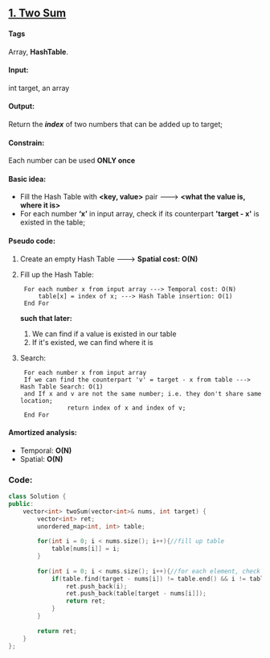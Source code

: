 ## [1. Two Sum](https://leetcode.com/problems/two-sum/)
#### Tags
Array, **HashTable**.  
#### Input: 
int target, an array
#### Output: 
Return the **_index_** of two numbers that can be added up to target;
#### Constrain: 
Each number can be used __ONLY once__
#### Basic idea:
* Fill the Hash Table with __<key, value>__ pair ---> __<what the value is, where it is>__
* For each number **‘x’** in input array, check if its counterpart **'target - x'** is existed in the table;
#### Pseudo code:
1. Create an empty Hash Table ---> **Spatial cost: O(N)**
2. Fill up the Hash Table:

		For each number x from input array ---> Temporal cost: O(N)
			table[x] = index of x; ---> Hash Table insertion: O(1)
		End For
	**such that later:**
	1. We can find if a value is existed in our table
	2. If it's existed, we can find where it is
3. Search:
		
        For each number x from input array
		If we can find the counterpart 'v' = target - x from table ---> Hash Table Search: O(1) 
		and If x and v are not the same number; i.e. they don't share same location;
            		return index of x and index of v;
        End For
#### Amortized analysis:
* Temporal: **O(N)**
* Spatial: **O(N)**

### Code:
```c++
class Solution {
public:
    vector<int> twoSum(vector<int>& nums, int target) {
        vector<int> ret;
        unordered_map<int, int> table;
        
        for(int i = 0; i < nums.size(); i++){//fill up table
            table[nums[i]] = i;
        }
        
        for(int i = 0; i < nums.size(); i++){//for each element, check if its counterpart is existed
            if(table.find(target - nums[i]) != table.end() && i != table[target - nums[i]]){
                ret.push_back(i);
                ret.push_back(table[target - nums[i]]);
                return ret;
            }
        }
        
        return ret;
    }
};
```
